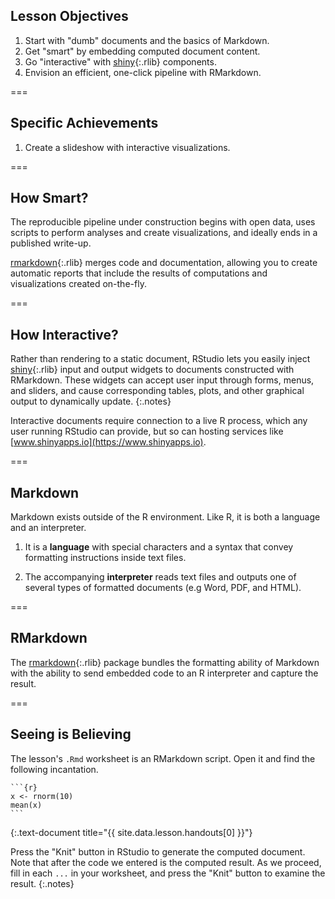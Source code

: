 ---
---

## Lesson Objectives

1. Start with "dumb" documents and the basics of Markdown.
1. Get "smart" by embedding computed document content.
1. Go "interactive" with [shiny](){:.rlib} components.
1. Envision an efficient, one-click pipeline with RMarkdown.

===

## Specific Achievements

1. Create a slideshow with interactive visualizations.

===

## How Smart?

The reproducible pipeline under construction begins with open data, uses scripts
to perform analyses and create visualizations, and ideally ends in a published
write-up.

[rmarkdown](){:.rlib} merges code and documentation, allowing you to create
automatic reports that include the results of computations and visualizations
created on-the-fly.

===

## How Interactive?

Rather than rendering to a static document, RStudio lets you easily inject
[shiny](){:.rlib} input and output widgets to documents constructed with RMarkdown.
These widgets can accept user input through forms, menus, and sliders, and cause
corresponding tables, plots, and other graphical output to dynamically update.
{:.notes}

Interactive documents require connection to a live R process, which any user
running RStudio can provide, but so can hosting services like
[www.shinyapps.io](https://www.shinyapps.io).

===

## Markdown

Markdown exists outside of the R environment. Like R, it is both a language and
an interpreter.

1. It is a **language** with special characters and a syntax that convey
formatting instructions inside text files.

1. The accompanying **interpreter** reads text files and outputs one of several
types of formatted documents (e.g Word, PDF, and HTML).

===

## RMarkdown

The [rmarkdown](){:.rlib} package bundles the formatting ability of Markdown
with the ability to send embedded code to an R interpreter and capture the
result.

===

## Seeing is Believing

The lesson's `.Rmd` worksheet is an RMarkdown script. Open it and find the
following incantation.

````
```{r}
x <- rnorm(10)
mean(x)
```
````
{:.text-document title="{{ site.data.lesson.handouts[0] }}"}

Press the "Knit" button in RStudio to generate the computed document. Note that
after the code we entered is the computed result. As we proceed, fill in each
`...` in your worksheet, and press the "Knit" button to examine the result.
{:.notes}
